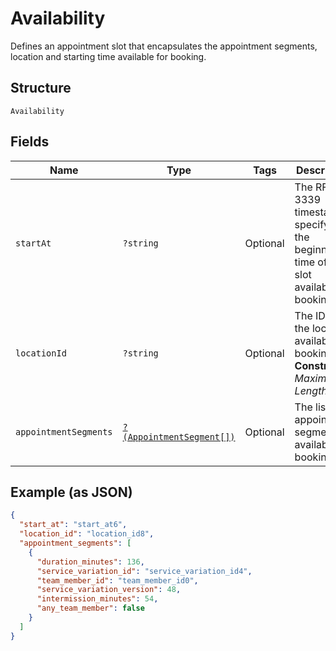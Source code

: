 
# Availability

Defines an appointment slot that encapsulates the appointment segments, location and starting time available for booking.

## Structure

`Availability`

## Fields

| Name | Type | Tags | Description | Getter | Setter |
|  --- | --- | --- | --- | --- | --- |
| `startAt` | `?string` | Optional | The RFC 3339 timestamp specifying the beginning time of the slot available for booking. | getStartAt(): ?string | setStartAt(?string startAt): void |
| `locationId` | `?string` | Optional | The ID of the location available for booking.<br>**Constraints**: *Maximum Length*: `32` | getLocationId(): ?string | setLocationId(?string locationId): void |
| `appointmentSegments` | [`?(AppointmentSegment[])`](../../doc/models/appointment-segment.md) | Optional | The list of appointment segments available for booking | getAppointmentSegments(): ?array | setAppointmentSegments(?array appointmentSegments): void |

## Example (as JSON)

```json
{
  "start_at": "start_at6",
  "location_id": "location_id8",
  "appointment_segments": [
    {
      "duration_minutes": 136,
      "service_variation_id": "service_variation_id4",
      "team_member_id": "team_member_id0",
      "service_variation_version": 48,
      "intermission_minutes": 54,
      "any_team_member": false
    }
  ]
}
```

